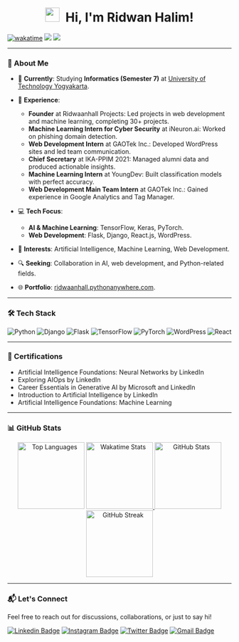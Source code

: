 <h1 align="center">
  <img src="https://tva1.sinaimg.cn/large/e6c9d24egy1h1571l0uucg205k05egri.gif" width="32" />&nbsp;
  Hi, I'm Ridwan Halim!
</h1>

[![wakatime](https://wakatime.com/badge/user/018b799e-de53-4f7a-bb65-edc2df9f26d8.svg)](https://wakatime.com/@018b799e-de53-4f7a-bb65-edc2df9f26d8)
[![](https://komarev.com/ghpvc/?username=ridwaanhall&color=blue&label=Profile%20Views)](https://github.com/ridwaanhall)
[![](https://img.shields.io/github/followers/ridwaanhall?label=GitHub%20Followers)](https://github.com/ridwaanhall)

---

### 🚀 About Me

- 🏫 **Currently**: Studying **Informatics (Semester 7)** at [University of Technology Yogyakarta](https://uty.ac.id/).
- 💼 **Experience**:
  - **Founder** at Ridwaanhall Projects: Led projects in web development and machine learning, completing 30+ projects.
  - **Machine Learning Intern for Cyber Security** at iNeuron.ai: Worked on phishing domain detection.
  - **Web Development Intern** at GAOTek Inc.: Developed WordPress sites and led team communication.
  - **Chief Secretary** at IKA-PPIM 2021: Managed alumni data and produced actionable insights.
  - **Machine Learning Intern** at YoungDev: Built classification models with perfect accuracy.
  - **Web Development Main Team Intern** at GAOTek Inc.: Gained experience in Google Analytics and Tag Manager.

- 💻 **Tech Focus**:
  - **AI & Machine Learning**: TensorFlow, Keras, PyTorch.
  - **Web Development**: Flask, Django, React.js, WordPress.

- 🎯 **Interests**: Artificial Intelligence, Machine Learning, Web Development.
- 🔍 **Seeking**: Collaboration in AI, web development, and Python-related fields.
- 🌐 **Portfolio**: [ridwaanhall.pythonanywhere.com](http://ridwaanhall.pythonanywhere.com/).

---

### 🛠 Tech Stack

![Python](https://img.shields.io/badge/-Python-05122A?style=flat&logo=python)
![Django](https://img.shields.io/badge/-Django-05122A?style=flat&logo=django)
![Flask](https://img.shields.io/badge/-Flask-05122A?style=flat&logo=flask)
![TensorFlow](https://img.shields.io/badge/-TensorFlow-05122A?style=flat&logo=tensorflow)
![PyTorch](https://img.shields.io/badge/-PyTorch-05122A?style=flat&logo=pytorch)
![WordPress](https://img.shields.io/badge/-WordPress-05122A?style=flat&logo=wordpress)
![React](https://img.shields.io/badge/-React-05122A?style=flat&logo=react)

---

### 📜 Certifications

- Artificial Intelligence Foundations: Neural Networks by LinkedIn
- Exploring AIOps by LinkedIn
- Career Essentials in Generative AI by Microsoft and LinkedIn
- Introduction to Artificial Intelligence by LinkedIn
- Artificial Intelligence Foundations: Machine Learning

---

### 📊 GitHub Stats

<div align="center">

<span>
    <img height="150" src="https://github-readme-stats.vercel.app/api/top-langs/?username=ridwaanhall&layout=compact&hide=php&langs_count=6" alt="Top Languages" />
</span>

<span>
    <a href="https://wakatime.com/@ridwaanhall">
        <img height="150" src="https://github-readme-stats.vercel.app/api/wakatime?username=ridwaanhall&layout=compact&langs_count=6" alt="Wakatime Stats" />
    </a>
</span>

<span>
    <a href="https://github.com/ridwaanhall?tab=repositories&q=&type=&language=&sort=stargazers">
        <img height="150" src="https://github-readme-stats.vercel.app/api?username=ridwaanhall&show_icons=true&count_private=true&hide=contribs" alt="GitHub Stats" />
    </a>
</span>

<span>
    <img src="https://github-readme-streak-stats.herokuapp.com/?user=ridwaanhall" height="150" alt="GitHub Streak" />
</span>

</div>

---

### 📬 Let's Connect

Feel free to reach out for discussions, collaborations, or just to say hi!

[![Linkedin Badge](https://img.shields.io/badge/-Ridwan%20Halim-0e76a8?style=flat&labelColor=0e76a8&logo=linkedin&logoColor=white)](https://www.linkedin.com/in/ridwaanhall/)
[![Instagram Badge](https://img.shields.io/badge/-@ridwaanhall-e84393?style=flat&labelColor=e84393&logo=instagram&logoColor=white)](https://instagram.com/ridwaanhall)
[![Twitter Badge](https://img.shields.io/badge/-@ridwaanhall-1ca0f1?style=flat&labelColor=1ca0f1&logo=twitter&logoColor=white)](https://twitter.com/ridwaanhall)
[![Gmail Badge](https://img.shields.io/badge/-ridwaanhall.dev@gmail.com-c0392b?style=flat&labelColor=c0392b&logo=gmail&logoColor=white)](mailto:ridwaanhall.dev@gmail.com)
